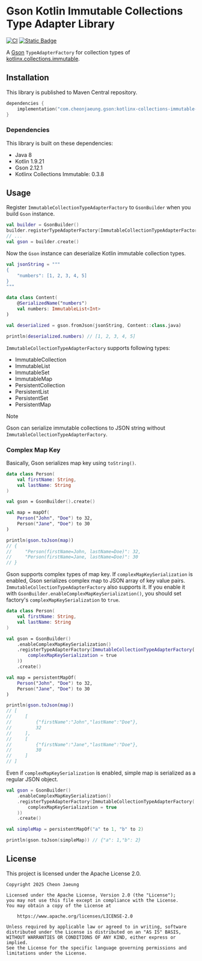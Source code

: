 # Gson Kotlin Immutable Collections Type Adapter Library

[![CI](https://github.com/cheonjaeung/gson-kotlinx-collections-immutable-adapter/actions/workflows/ci.yml/badge.svg)](https://github.com/cheonjaeung/gson-kotlinx-collections-immutable-adapter/actions/workflows/ci.yml)
[![Static Badge](https://img.shields.io/badge/License-Apache%202.0-Green)](https://github.com/cheonjaeung/gridlayout-compose/blob/main/LICENSE.txt)

A [Gson](https://github.com/google/gson) `TypeAdapterFactory` for collection types of [kotlinx.collections.immutable](https://github.com/Kotlin/kotlinx.collections.immutable).

## Installation

This library is published to Maven Central repository.

```kotlin
dependencies {
    implementation("com.cheonjaeung.gson:kotlinx-collections-immutable-adapter:<version>")
}
```

### Dependencies

This library is built on these dependencies:

- Java 8
- Kotlin 1.9.21
- Gson 2.12.1
- Kotlinx Collections Immutable: 0.3.8

## Usage

Register `ImmutableCollectionTypeAdapterFactory` to `GsonBuilder` when you build `Gson` instance.

```kotlin
val builder = GsonBuilder()
builder.registerTypeAdapterFactory(ImmutableCollectionTypeAdapterFactory())
// ...
val gson = builder.create()
```

Now the `Gson` instance can deserialize Kotlin immutable collection types.

```kotlin
val jsonString = """
{
    "numbers": [1, 2, 3, 4, 5]
}
"""

data class Content(
    @SerializedName("numbers")
    val numbers: ImmutableList<Int>
)

val deserialized = gson.fromJson(jsonString, Content::class.java)

println(deserialized.numbers) // [1, 2, 3, 4, 5]
```

`ImmutableCollectionTypeAdapterFactory` supports following types:

- ImmutableCollection
- ImmutableList
- ImmutableSet
- ImmutableMap
- PersistentCollection
- PersistentList
- PersistentSet
- PersistentMap

> [!NOTE]
> Gson can serialize immutable collections to JSON string without `ImmutableCollectionTypeAdapterFactory`.

### Complex Map Key

Basically, Gson serializes map key using `toString()`.

```kotlin
data class Person(
    val firstName: String,
    val lastName: String
)

val gson = GsonBuilder().create()

val map = mapOf(
    Person("John", "Doe") to 32,
    Person("Jane", "Doe") to 30
)

println(gson.toJson(map))
// {
//     "Person(firstName=John, lastName=Doe)": 32,
//     "Person(firstName=Jane, lastName=Doe)": 30
// }
```

Gson supports complex types of map key.
If `complexMapKeySerialization` is enabled, Gson serializes complex map to JSON array of key value pairs.
`ImmutableCollectionTypeAdapterFactory` also supports it.
If you enable it with `GsonBuilder.enableComplexMapKeySerialization()`, you should set factory's `complexMapKeySerialization` to `true`.

```kotlin
data class Person(
    val firstName: String,
    val lastName: String
)

val gson = GsonBuilder()
    .enableComplexMapKeySerialization()
    .registerTypeAdapterFactory(ImmutableCollectionTypeAdapterFactory(
        complexMapKeySerialization = true
    ))
    .create()

val map = persistentMapOf(
    Person("John", "Doe") to 32,
    Person("Jane", "Doe") to 30
)

println(gson.toJson(map))
// [
//     [
//         {"firstName":"John","lastName":"Doe"},
//         32
//     ],
//     [
//         {"firstName":"Jane","lastName":"Doe"},
//         30
//     ]
// ]
```

Even if `complexMapKeySerialization` is enabled, simple map is serialized as a regular JSON object.

```kotlin
val gson = GsonBuilder()
    .enableComplexMapKeySerialization()
    .registerTypeAdapterFactory(ImmutableCollectionTypeAdapterFactory(
        complexMapKeySerialization = true
    ))
    .create()

val simpleMap = persistentMapOf("a" to 1, "b" to 2)

println(gson.toJson(simpleMap)) // {"a": 1,"b": 2}
```

## License

This project is licensed under the Apache License 2.0.

```
Copyright 2025 Cheon Jaeung

Licensed under the Apache License, Version 2.0 (the "License");
you may not use this file except in compliance with the License.
You may obtain a copy of the License at

    https://www.apache.org/licenses/LICENSE-2.0

Unless required by applicable law or agreed to in writing, software
distributed under the License is distributed on an "AS IS" BASIS,
WITHOUT WARRANTIES OR CONDITIONS OF ANY KIND, either express or implied.
See the License for the specific language governing permissions and
limitations under the License.
```
